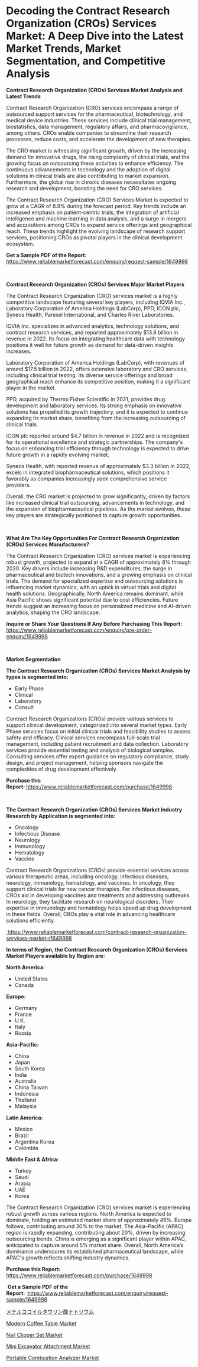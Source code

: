 <p><h1>Decoding the Contract Research Organization (CROs) Services Market: A Deep Dive into the Latest Market Trends, Market Segmentation, and Competitive Analysis</h1></p><p><strong>Contract Research Organization (CROs) Services Market Analysis and Latest Trends</strong></p>
<p><p>Contract Research Organization (CRO) services encompass a range of outsourced support services for the pharmaceutical, biotechnology, and medical device industries. These services include clinical trial management, biostatistics, data management, regulatory affairs, and pharmacovigilance, among others. CROs enable companies to streamline their research processes, reduce costs, and accelerate the development of new therapies.</p><p>The CRO market is witnessing significant growth, driven by the increasing demand for innovative drugs, the rising complexity of clinical trials, and the growing focus on outsourcing these activities to enhance efficiency. The continuous advancements in technology and the adoption of digital solutions in clinical trials are also contributing to market expansion. Furthermore, the global rise in chronic diseases necessitates ongoing research and development, boosting the need for CRO services.</p><p>The Contract Research Organization (CRO) Services Market is expected to grow at a CAGR of 8.9% during the forecast period. Key trends include an increased emphasis on patient-centric trials, the integration of artificial intelligence and machine learning in data analysis, and a surge in mergers and acquisitions among CROs to expand service offerings and geographical reach. These trends highlight the evolving landscape of research support services, positioning CROs as pivotal players in the clinical development ecosystem.</p></p>
<p><strong>Get a Sample PDF of the Report:&nbsp;</strong> <a href="https://www.reliablemarketforecast.com/enquiry/request-sample/1649998?utm_campaign=1125&utm_medium=2&utm_source=Github&utm_content=ia&utm_term=26092024&utm_id=contract-research-organization-cros-services">https://www.reliablemarketforecast.com/enquiry/request-sample/1649998</a></p>
<p>&nbsp;</p>
<p><strong>Contract Research Organization (CROs) Services Major Market Players</strong></p>
<p><p>The Contract Research Organization (CRO) services market is a highly competitive landscape featuring several key players, including IQVIA Inc., Laboratory Corporation of America Holdings (LabCorp), PPD, ICON plc, Syneos Health, Parexel International, and Charles River Laboratories. </p><p>IQVIA Inc. specializes in advanced analytics, technology solutions, and contract research services, and reported approximately $13.8 billion in revenue in 2022. Its focus on integrating healthcare data with technology positions it well for future growth as demand for data-driven insights increases.</p><p>Laboratory Corporation of America Holdings (LabCorp), with revenues of around $17.5 billion in 2022, offers extensive laboratory and CRO services, including clinical trial testing. Its diverse service offerings and broad geographical reach enhance its competitive position, making it a significant player in the market.</p><p>PPD, acquired by Thermo Fisher Scientific in 2021, provides drug development and laboratory services. Its strong emphasis on innovative solutions has propelled its growth trajectory, and it is expected to continue expanding its market share, benefiting from the increasing outsourcing of clinical trials.</p><p>ICON plc reported around $4.7 billion in revenue in 2022 and is recognized for its operational excellence and strategic partnerships. The company's focus on enhancing trial efficiency through technology is expected to drive future growth in a rapidly evolving market.</p><p>Syneos Health, with reported revenue of approximately $3.3 billion in 2022, excels in integrated biopharmaceutical solutions, which positions it favorably as companies increasingly seek comprehensive service providers.</p><p>Overall, the CRO market is projected to grow significantly, driven by factors like increased clinical trial outsourcing, advancements in technology, and the expansion of biopharmaceutical pipelines. As the market evolves, these key players are strategically positioned to capture growth opportunities.</p></p>
<p>&nbsp;</p>
<p><strong>What Are The Key Opportunities For Contract Research Organization (CROs) Services Manufacturers?</strong></p>
<p><p>The Contract Research Organization (CRO) services market is experiencing robust growth, projected to expand at a CAGR of approximately 8% through 2030. Key drivers include increasing R&D expenditures, the surge in pharmaceutical and biotech innovations, and a growing emphasis on clinical trials. The demand for specialized expertise and outsourcing solutions is influencing market dynamics, with an uptick in virtual trials and digital health solutions. Geographically, North America remains dominant, while Asia Pacific shows significant potential due to cost efficiencies. Future trends suggest an increasing focus on personalized medicine and AI-driven analytics, shaping the CRO landscape.</p></p>
<p><strong>Inquire or Share Your Questions If Any Before Purchasing This Report:</strong> <a href="https://www.reliablemarketforecast.com/enquiry/pre-order-enquiry/1649998?utm_campaign=1125&utm_medium=2&utm_source=Github&utm_content=ia&utm_term=26092024&utm_id=contract-research-organization-cros-services">https://www.reliablemarketforecast.com/enquiry/pre-order-enquiry/1649998</a></p>
<p>&nbsp;</p>
<p><strong>Market Segmentation</strong></p>
<p><strong>The Contract Research Organization (CROs) Services Market Analysis by types is segmented into:</strong></p>
<p><ul><li>Early Phase</li><li>Clinical</li><li>Laboratory</li><li>Consult</li></ul></p>
<p><p>Contract Research Organizations (CROs) provide various services to support clinical development, categorized into several market types. Early Phase services focus on initial clinical trials and feasibility studies to assess safety and efficacy. Clinical services encompass full-scale trial management, including patient recruitment and data collection. Laboratory services provide essential testing and analysis of biological samples. Consulting services offer expert guidance on regulatory compliance, study design, and project management, helping sponsors navigate the complexities of drug development effectively.</p></p>
<p><strong>Purchase this Report:&nbsp;</strong><a href="https://www.reliablemarketforecast.com/purchase/1649998?utm_campaign=1125&utm_medium=2&utm_source=Github&utm_content=ia&utm_term=26092024&utm_id=contract-research-organization-cros-services">https://www.reliablemarketforecast.com/purchase/1649998</a></p>
<p>&nbsp;</p>
<p><strong>The Contract Research Organization (CROs) Services Market Industry Research by Application is segmented into:</strong></p>
<p><ul><li>Oncology</li><li>Infectious Disease</li><li>Neurology</li><li>Immunology</li><li>Hematology</li><li>Vaccine</li></ul></p>
<p><p>Contract Research Organizations (CROs) provide essential services across various therapeutic areas, including oncology, infectious diseases, neurology, immunology, hematology, and vaccines. In oncology, they support clinical trials for new cancer therapies. For infectious diseases, CROs aid in developing vaccines and treatments and addressing outbreaks. In neurology, they facilitate research on neurological disorders. Their expertise in immunology and hematology helps speed up drug development in these fields. Overall, CROs play a vital role in advancing healthcare solutions efficiently.</p></p>
<p><a href="https://www.reliablemarketforecast.com/contract-research-organization-services-market-r1649998?utm_campaign=1125&utm_medium=2&utm_source=Github&utm_content=ia&utm_term=26092024&utm_id=contract-research-organization-cros-services">&nbsp;https://www.reliablemarketforecast.com/contract-research-organization-services-market-r1649998</a></p>
<p><strong>In terms of Region, the Contract Research Organization (CROs) Services Market Players available by Region are:</strong></p>
<p>
    <p> <strong> North America: </strong>
        <ul>
            <li>United States</li>
            <li>Canada</li>
        </ul>
        </p> 
    <p> <strong> Europe: </strong>
        <ul>
            <li>Germany</li>
            <li>France</li>
            <li>U.K.</li>
            <li>Italy</li>
            <li>Russia</li>
        </ul>
        </p> 
    <p> <strong> Asia-Pacific: </strong>
        <ul>
            <li>China</li>
            <li>Japan</li>
            <li>South Korea</li>
            <li>India</li>
            <li>Australia</li>
            <li>China Taiwan</li>
            <li>Indonesia</li>
            <li>Thailand</li>
            <li>Malaysia</li>
        </ul>
        </p> 
    <p> <strong> Latin America: </strong>
        <ul>
            <li>Mexico</li>
            <li>Brazil</li>
            <li>Argentina Korea</li>
            <li>Colombia</li>
        </ul>
        </p> 
    <p> <strong> Middle East & Africa: </strong>
        <ul>
            <li>Turkey</li>
            <li>Saudi</li>
            <li>Arabia</li>
            <li>UAE</li>
            <li>Korea</li>
        </ul>
    </p>
    </p>
<p><p>The Contract Research Organization (CRO) services market is experiencing robust growth across various regions. North America is expected to dominate, holding an estimated market share of approximately 45%. Europe follows, contributing around 30% to the market. The Asia-Pacific (APAC) region is rapidly expanding, contributing about 20%, driven by increasing outsourcing trends. China is emerging as a significant player within APAC, anticipated to capture around 5% market share. Overall, North America’s dominance underscores its established pharmaceutical landscape, while APAC's growth reflects shifting industry dynamics.</p></p>
<p><strong>Purchase this Report: </strong><a href="https://www.reliablemarketforecast.com/purchase/1649998?utm_campaign=1125&utm_medium=2&utm_source=Github&utm_content=ia&utm_term=26092024&utm_id=contract-research-organization-cros-services">https://www.reliablemarketforecast.com/purchase/1649998</a></p>
<p>&nbsp;<strong>Get a Sample PDF of the Report:&nbsp;&nbsp;</strong><a href="https://www.reliablemarketforecast.com/enquiry/request-sample/1649998?utm_campaign=1125&utm_medium=2&utm_source=Github&utm_content=ia&utm_term=26092024&utm_id=contract-research-organization-cros-services">https://www.reliablemarketforecast.com/enquiry/request-sample/1649998</a></p>
<p><strong></strong></p>
<p><p><a href="https://github.com/mohamedbakry57/Market-Research-Report-List-6/blob/main/514029415407.md?utm_campaign=1125&utm_medium=2&utm_source=Github&utm_content=ia&utm_term=26092024&utm_id=contract-research-organization-cros-services">メチルココイルタウリン酸ナトリウム</a></p><p><a href="https://issuu.com/reportprime-2/docs/modern-coffee-table-market-size-203_64f3652ff028c0?utm_campaign=1125&utm_medium=2&utm_source=Github&utm_content=ia&utm_term=26092024&utm_id=contract-research-organization-cros-services">Modern Coffee Table Market</a></p><p><a href="https://issuu.com/reportprime-2/docs/nail-clipper-set-market-size-2030.p_0b36125804a5c7?utm_campaign=1125&utm_medium=2&utm_source=Github&utm_content=ia&utm_term=26092024&utm_id=contract-research-organization-cros-services">Nail Clipper Set Market</a></p><p><a href="https://www.linkedin.com/pulse/global-market-pulse-trends-growth-analysis-mini-excavator-attachment-ur0qf?trackingId=Y456fIyLTXKbIdSlLboEtw%3D%3D&utm_campaign=1125&utm_medium=2&utm_source=Github&utm_content=ia&utm_term=26092024&utm_id=contract-research-organization-cros-services">Mini Excavator Attachment Market</a></p><p><a href="https://www.linkedin.com/pulse/global-portable-combustion-analyzer-market-trends-innovations-y6ksf?trackingId=9oPSUl3eQXO%2FAjUFh5yLCw%3D%3D&utm_campaign=1125&utm_medium=2&utm_source=Github&utm_content=ia&utm_term=26092024&utm_id=contract-research-organization-cros-services">Portable Combustion Analyzer Market</a></p></p>